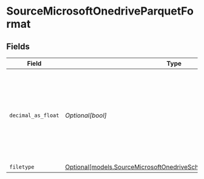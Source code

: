 # SourceMicrosoftOnedriveParquetFormat


## Fields

| Field                                                                                                                                     | Type                                                                                                                                      | Required                                                                                                                                  | Description                                                                                                                               |
| ----------------------------------------------------------------------------------------------------------------------------------------- | ----------------------------------------------------------------------------------------------------------------------------------------- | ----------------------------------------------------------------------------------------------------------------------------------------- | ----------------------------------------------------------------------------------------------------------------------------------------- |
| `decimal_as_float`                                                                                                                        | *Optional[bool]*                                                                                                                          | :heavy_minus_sign:                                                                                                                        | Whether to convert decimal fields to floats. There is a loss of precision when converting decimals to floats, so this is not recommended. |
| `filetype`                                                                                                                                | [Optional[models.SourceMicrosoftOnedriveSchemasStreamsFormatFiletype]](../models/sourcemicrosoftonedriveschemasstreamsformatfiletype.md)  | :heavy_minus_sign:                                                                                                                        | N/A                                                                                                                                       |
